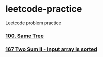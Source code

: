 # leetcode-practice

Leetcode problem practice

### <a href="https://github.com/heegupark/leetcode-practice/blob/main/leetcode-100-same-tree.js">100. Same Tree</a>
### <a href="https://github.com/heegupark/leetcode-practice/blob/main/167-two-sum-II-input-array-is-sorted.js">167 Two Sum II - Input array is sorted</a>
